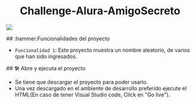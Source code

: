 
<h1 align="center"> Challenge-Alura-AmigoSecreto </h1>
   <p align="left">
   <img src="https://img.shields.io/badge/STATUS-COMPLETADO-green">
   </p>
   ## :hammer:Funcionalidades del proyecto

- `Funcionalidad 1`: Este proyecto muestra un nombre aleatorio, de varios que han sido ingresados.
  
\## 🛠️ Abre y ejecuta el proyecto

- Se tiene que descargar el proyecto para poder usarlo.
- Una vez descargado en el ambiente de desarrollo preferido ejecute el HTML(En caso de tener Visual Studio code, Click en "Go live").

